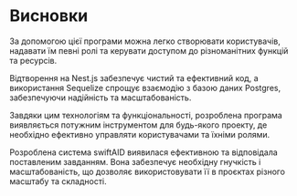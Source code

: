 # Висновки

За допомогою цієї програми можна легко створювати користувачів, надавати їм певні ролі та керувати доступом до різноманітних функцій та ресурсів.

Відтворення на Nest.js забезпечує чистий та ефективний код, а використання Sequelize спрощує взаємодію з базою даних Postgres, забезпечуючи надійність та масштабованість.

Завдяки цим технологіям та функціональності, розроблена програма виявляється потужним інструментом для будь-якого проекту, де необхідно ефективно управляти користувачами та їхніми ролями.

Розроблена система swiftAID виявилася ефективною та відповідала поставленим завданням. Вона забезпечує необхідну гнучкість і масштабованість, що дозволяє використовувати її в проєктах різного масштабу та складності.
